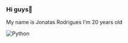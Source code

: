 ### Hi guys👋

My name is Jonatas Rodrigues
I'm 20 years old

![Python](https://img.shields.io/badge/python-3670A0?style=for-the-badge&logo=python&logoColor=ffdd54)
